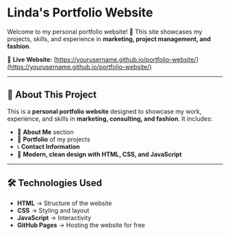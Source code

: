# Linda's Portfolio Website

Welcome to my personal portfolio website! 🚀 This site showcases my projects, skills, and experience in **marketing, project management, and fashion**.

🔗 **Live Website:** [https://yourusername.github.io/portfolio-website/](https://yourusername.github.io/portfolio-website/)

---

## 📌 About This Project

This is a **personal portfolio website** designed to showcase my work, experience, and skills in **marketing, consulting, and fashion**. It includes:

- 📝 **About Me** section  
- 💼 **Portfolio** of my projects  
- 📞 **Contact Information**  
- 🎨 **Modern, clean design with HTML, CSS, and JavaScript**  

---

## 🛠️ Technologies Used

- **HTML** → Structure of the website  
- **CSS** → Styling and layout  
- **JavaScript** → Interactivity  
- **GitHub Pages** → Hosting the website for free  
